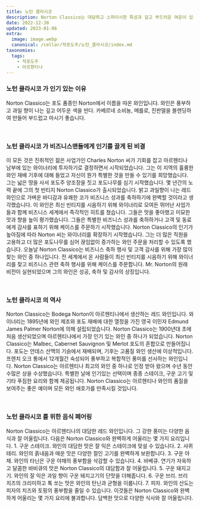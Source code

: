 ```yaml
---
title: 노턴 클라시코
description: Norton Classico는 대담하고 스파이시한 특성과 길고 부드러운 여운이 있는 밝고 생생한 레드 와인입니다.
date: 2022-12-30
updated: 2023-01-06
extra:
  image: image.webp
  canonical: /cellar/적포도주/노턴_클라시코/index.md
taxonomies:
  tags: 
    - 적포도주
    - 아르헨티나
---
```



### 노턴 클라시코 가 인기 있는 이유

Norton Classico는 포도 품종인 Norton에서 이름을 따온 와인입니다. 와인은 풍부하고 과일 향이 나는 깊고 어두운 색을 띤다. 카베르네 소비뇽, 메를로, 진판델을 블렌딩하여 만들어 부드럽고 마시기 좋습니다.

&nbsp;  

### 노턴 클라시코 가 비즈니스맨들에게 인기를 끌게 된 비결

이 모든 것은 진취적인 젊은 사업가인 Charles Norton 씨가 기회를 잡고 아르헨티나 남부에 있는 와이너리에 투자하기로 결정하면서 시작되었습니다. 그는 이 지역의 훌륭한 와인 재배 기후에 대해 들었고 자신이 뭔가 특별한 것을 만들 수 있기를 희망했습니다. 그는 넓은 땅을 사서 포도주 양조장을 짓고 포도나무를 심기 시작했습니다. 몇 년간의 노력 끝에 그의 첫 빈티지 Norton Classico가 출시되었습니다. 밝고 과일향이 나는 레드 와인으로 가벼운 바디감과 유쾌한 코가 비즈니스 성과를 축하하기에 완벽할 것이라고 생각했습니다. 이 와인은 최신 빈티지를 시음하기 위해 와이너리로 모여든 뛰어난 사업가들과 함께 비즈니스 세계에서 즉각적인 히트를 쳤습니다. 그들은 맛을 좋아했고 미묘한 맛과 향을 높이 평가했습니다. 그들은 특별한 비즈니스 성과를 축하하거나 고객 및 동료에게 감사를 표하기 위해 케이스를 주문하기 시작했습니다. Norton Classico의 인기가 높아짐에 따라 Norton 씨는 와이너리를 확장하기 시작했습니다. 그는 더 많은 직원을 고용하고 더 많은 포도나무를 심어 끊임없이 증가하는 와인 주문을 처리할 수 있도록 했습니다. 오늘날 Norton Classico는 비즈니스 축하 행사 및 고객 감사를 위해 가장 많이 찾는 와인 중 하나입니다. 전 세계에서 온 사람들이 최신 빈티지를 시음하기 위해 와이너리를 찾고 비즈니스 관련 축하 행사를 위해 케이스를 주문합니다. Mr. Norton의 원래 비전이 실현되었으며 그의 와인은 성공, 축하 및 감사의 상징입니다.

&nbsp;  

### 노턴 클라시코 의 역사

Norton Classico는 Bodega Norton이 아르헨티나에서 생산하는 레드 와인입니다. 와이너리는 1895년에 와인 제조와 포도 재배에 대한 열정을 가진 영국 이민자 Edmund James Palmer Norton에 의해 설립되었습니다. Norton Classico는 1900년대 초에 처음 생산되었으며 아르헨티나에서 가장 인기 있는 와인 중 하나가 되었습니다. Norton Classico는 Malbec, Cabernet Sauvignon 및 Merlot 포도의 혼합으로 만들어집니다. 포도는 안데스 산맥의 기슭에서 재배되며, 기후는 고품질 와인 생산에 이상적입니다. 프렌치 오크 통에서 12개월간 숙성되어 풍부하고 복합적인 풍미를 선사하는 와인입니다. Norton Classico는 아르헨티나 최고의 와인 중 하나로 인정 받아 왔으며 수년 동안 수많은 상을 수상했습니다. 특별한 날에 인기있는 선택이며 종종 스테이크, 구운 고기 및 기타 푸짐한 요리와 함께 제공됩니다. Norton Classico는 아르헨티나 와인의 품질을 보여주는 좋은 예이며 모든 와인 애호가를 만족시킬 것입니다.

&nbsp;  

### 노턴 클라시코 를 위한 음식 페어링

Norton Classico는 아르헨티나의 대담한 레드 와인입니다. 그 강한 풍미는 다양한 음식과 잘 어울립니다. 다음은 Norton Classico와 완벽하게 어울리는 몇 가지 요리입니다. 1. 구운 스테이크. 와인의 대담한 맛은 잘 익은 스테이크에 맞설 수 있습니다. 2. 샤퀴테리. 와인의 흙내음과 매운 맛은 다양한 절인 고기를 완벽하게 보완합니다. 3. 구운 야채. 와인의 타닌은 구운 야채의 풍부함을 삭감할 수 있습니다. 4. 바베큐. 연기가 자욱하고 달콤한 바비큐의 맛은 Norton Classico의 대담함과 잘 어울립니다. 5. 구운 돼지고기. 와인의 잘 익은 과일 향이 구운 돼지고기의 단맛을 더해줍니다. 6. 구운 브리. 브리 치즈의 크리미하고 톡 쏘는 맛은 와인의 탄닌과 균형을 이룹니다. 7. 피자. 와인의 산도는 피자의 치즈와 토핑의 풍부함을 줄일 수 있습니다. 이것들은 Norton Classico와 완벽하게 어울리는 몇 가지 요리에 불과합니다. 담백한 맛으로 다양한 식사와 잘 어울립니다.

&nbsp;  
